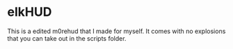# elkHUD
This is a edited m0rehud that I made for myself. It comes with no explosions that you can take out in the scripts folder.

